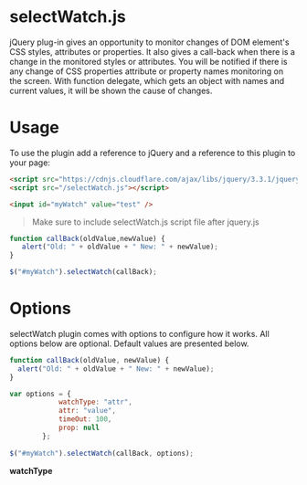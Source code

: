 # selectWatch.js

jQuery plug-in gives an opportunity to monitor changes of DOM element's CSS styles, attributes or properties. It also gives a call-back when there is a change in the monitored styles or attributes.
You will be notified if there is any change of CSS properties attribute or property names monitoring on the screen. With function delegate, which gets an object with names and current values, it will be shown the cause of changes.

# Usage
To use the plugin add a reference to jQuery and a reference to this plugin to your page:
```html
<script src="https://cdnjs.cloudflare.com/ajax/libs/jquery/3.3.1/jquery.min.js"></script>
<script src="/selectWatch.js"></script>

<input id="myWatch" value="test" />
```

> Make sure to include selectWatch.js script file after jquery.js
```javascript
function callBack(oldValue,newValue) {
   alert("Old: " + oldValue + " New: " + newValue);
}

$("#myWatch").selectWatch(callBack);
```

# Options
selectWatch plugin comes with options to configure how it works. All options below are optional. Default values are presented below.
```javascript
function callBack(oldValue, newValue) {
  alert("Old: " + oldValue + " New: " + newValue);
}

var options = {
            watchType: "attr",
            attr: "value",
            timeOut: 100,
            prop: null
        };
        
$("#myWatch").selectWatch(callBack, options);
```

<b>watchType</b>
